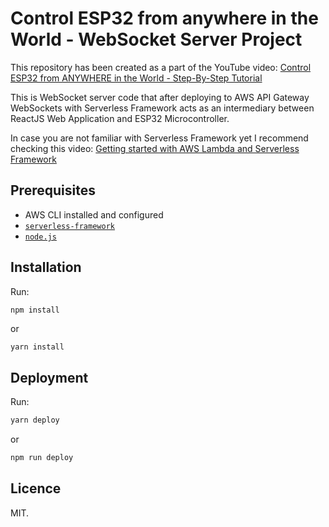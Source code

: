 # Control ESP32 from anywhere in the World - WebSocket Server Project

This repository has been created as a part of the YouTube video:
[Control ESP32 from ANYWHERE in the World - Step-By-Step Tutorial](https://youtu.be/z53MkVFOnIo)

This is WebSocket server code that after deploying to AWS API Gateway WebSockets with Serverless Framework acts as an intermediary between ReactJS Web Application and ESP32 Microcontroller.

In case you are not familiar with Serverless Framework yet I recommend checking this video:
[Getting started with AWS Lambda and Serverless Framework](https://youtu.be/JL_7Odb7GLM)

## Prerequisites

- AWS CLI installed and configured
- [`serverless-framework`](https://github.com/serverless/serverless)
- [`node.js`](https://nodejs.org)

## Installation

Run:

```bash
npm install
```

or

```
yarn install
```

## Deployment

Run:

```bash
yarn deploy
```

or

```bash
npm run deploy
```

## Licence

MIT.
